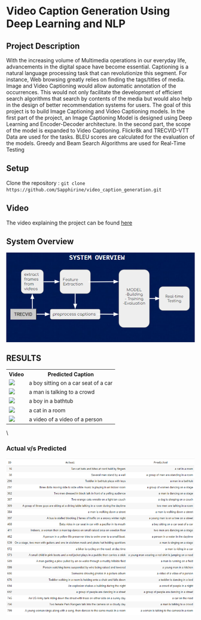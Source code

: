 # Video Caption Generation Using Deep Learning and NLP

## Project Description

With the increasing volume of Multimedia operations in our everyday life, advancements in the
digital space have become essential. Captioning is
a natural language processing task that can revolutionize this segment. For instance, Web browsing
greatly relies on finding the tags/titles of media.
Image and Video Captioning would allow automatic annotation of the occurrences. This would
not only facilitate the development of efficient
search algorithms that search by contents of the
media but would also help in the design of better recommendation systems for users. The goal
of this project is to build Image Captioning and
Video Captioning models. In the first part of the
project, an Image Captioning Model is designed
using Deep Learning and Encoder-Decoder architecture. In the second part, the scope of the
model is expanded to Video Captioning. Flickr8k
and TRECVID-VTT Data are used for the tasks.
BLEU scores are calculated for the evaluation of
the models. Greedy and Beam Search Algorithms
are used for Real-Time Testing

<h2 id="Setup">Setup</h2>
Clone the repository : <code>git clone https://github.com/Sapphirine/video_caption_generation.git</code>

<h2 id="Video">Video</h2>

The video explaining the project can be found  <a href="https://www.youtube.com/watch?v=rJquNZ1nzvY">here</a>

<h2 id="System Overview">System Overview</h2>

<p align = "center"><img align = "center" src = "https://github.com/Sapphirine/video_caption_generation/blob/main/Report%20and%20Slides/figures/vd_system_overview.PNG" /></p>


## RESULTS
<center>
 <table> 
  <tr>
   <th>Video</th>
  <th>Predicted Caption</th>
  </tr>
 <tr>
  <td><img src="outputs/a boy sitting on a car seat of a car .gif" width="320px"/></td>
  <td>a boy sitting on a car seat of a car </td>
 <tr>
  <td><img src="outputs/a man is talking to a crowd .gif" width="320px"/></td>
  <td>a man is talking to a crowd </td>
  </tr>
  <tr>
  <td><img src="outputs/a man in a bathtub .gif" width="320px"/></td>
  <td>a boy in a bathtub </td>
  </tr>
  <tr>
  <td><img src="outputs/a cat in a room.gif" width="320px"/></td>
  <td>a cat in a room </td>
  </tr>
  <tr>
  <td><img src="outputs/a video of a video of a person.gif" width="320px"/></td>
  <td>a video of a video of a person </td>
  </tr>
  </table>
 </center>
 
 \\
 
 
 ### Actual v/s Predicted
 
 <p align = "center"><img align = "center" src = "https://github.com/Sapphirine/video_caption_generation/blob/main/Report%20and%20Slides/figures/ap.PNG" /></p>
 
